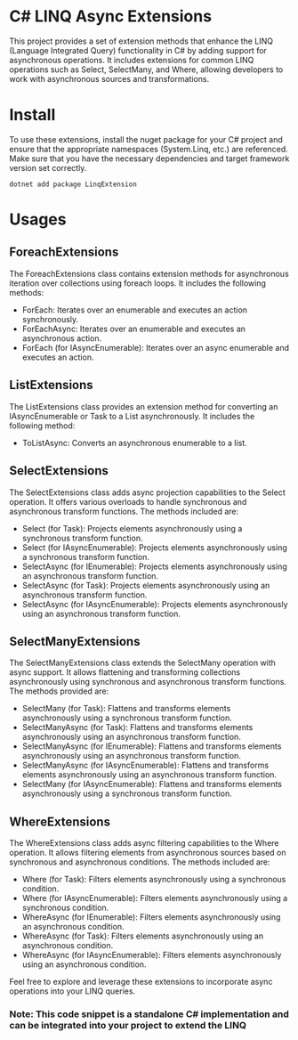 # C# LINQ Async Extensions

This project provides a set of extension methods that enhance the LINQ (Language Integrated Query) functionality in C# by adding support for asynchronous operations. It includes extensions for common LINQ operations such as Select, SelectMany, and Where, allowing developers to work with asynchronous sources and transformations.

# Install
To use these extensions, install the nuget package for your C# project and ensure that the appropriate namespaces (System.Linq, etc.) are referenced. Make sure that you have the necessary dependencies and target framework version set correctly.
```shell
dotnet add package LinqExtension
```
# Usages
## ForeachExtensions
The ForeachExtensions class contains extension methods for asynchronous iteration over collections using foreach loops. It includes the following methods:

- ForEach: Iterates over an enumerable and executes an action synchronously.
- ForEachAsync: Iterates over an enumerable and executes an asynchronous action.
- ForEach (for IAsyncEnumerable): Iterates over an async enumerable and executes an action.
## ListExtensions
The ListExtensions class provides an extension method for converting an IAsyncEnumerable or Task<IEnumerable> to a List asynchronously. It includes the following method:

- ToListAsync: Converts an asynchronous enumerable to a list.
## SelectExtensions
The SelectExtensions class adds async projection capabilities to the Select operation. It offers various overloads to handle synchronous and asynchronous transform functions. The methods included are:

- Select (for Task<IEnumerable>): Projects elements asynchronously using a synchronous transform function.
- Select (for IAsyncEnumerable): Projects elements asynchronously using a synchronous transform function.
- SelectAsync (for IEnumerable): Projects elements asynchronously using an asynchronous transform function.
- SelectAsync (for Task<IEnumerable>): Projects elements asynchronously using an asynchronous transform function.
- SelectAsync (for IAsyncEnumerable): Projects elements asynchronously using an asynchronous transform function.
## SelectManyExtensions
The SelectManyExtensions class extends the SelectMany operation with async support. It allows flattening and transforming collections asynchronously using synchronous and asynchronous transform functions. The methods provided are:

- SelectMany (for Task<IEnumerable>): Flattens and transforms elements asynchronously using a synchronous transform function.
- SelectManyAsync (for Task<IEnumerable>): Flattens and transforms elements asynchronously using an asynchronous transform function.
- SelectManyAsync (for IEnumerable): Flattens and transforms elements asynchronously using an asynchronous transform function.
- SelectManyAsync (for IAsyncEnumerable): Flattens and transforms elements asynchronously using an asynchronous transform function.
- SelectMany (for IAsyncEnumerable): Flattens and transforms elements asynchronously using a synchronous transform function.
## WhereExtensions
The WhereExtensions class adds async filtering capabilities to the Where operation. It allows filtering elements from asynchronous sources based on synchronous and asynchronous conditions. The methods included are:

- Where (for Task<IEnumerable>): Filters elements asynchronously using a synchronous condition.
- Where (for IAsyncEnumerable): Filters elements asynchronously using a synchronous condition.
- WhereAsync (for IEnumerable): Filters elements asynchronously using an asynchronous condition.
- WhereAsync (for Task<IEnumerable>): Filters elements asynchronously using an asynchronous condition.
- WhereAsync (for IAsyncEnumerable): Filters elements asynchronously using an asynchronous condition.



Feel free to explore and leverage these extensions to incorporate async operations into your LINQ queries.

### Note: This code snippet is a standalone C# implementation and can be integrated into your project to extend the LINQ
